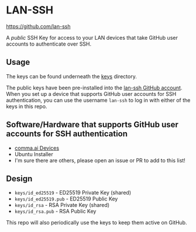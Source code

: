 # LAN-SSH

https://github.com/lan-ssh

A *public* SSH Key for access to your LAN devices that take GitHub user accounts to authenticate over SSH.

## Usage

The keys can be found underneath the [keys](./keys) directory.

The public keys have been pre-installed into the [lan-ssh GitHub account](https://github.com/lan-ssh). When you set up a device that supports GitHub user accounts for SSH authentication, you can use the username `lan-ssh` to log in with either of the keys in this repo.

## Software/Hardware that supports GitHub user accounts for SSH authentication

* [comma.ai Devices](https://comma.ai/)
* Ubuntu Installer
* I'm sure there are others, please open an issue or PR to add to this list!

## Design

* `keys/id_ed25519` - ED25519 Private Key (shared)
* `keys/id_ed25519.pub` - ED25519 Public Key
* `keys/id_rsa` - RSA Private Key (shared)
* `keys/id_rsa.pub` - RSA Public Key

This repo will also periodically use the keys to keep them active on GitHub.